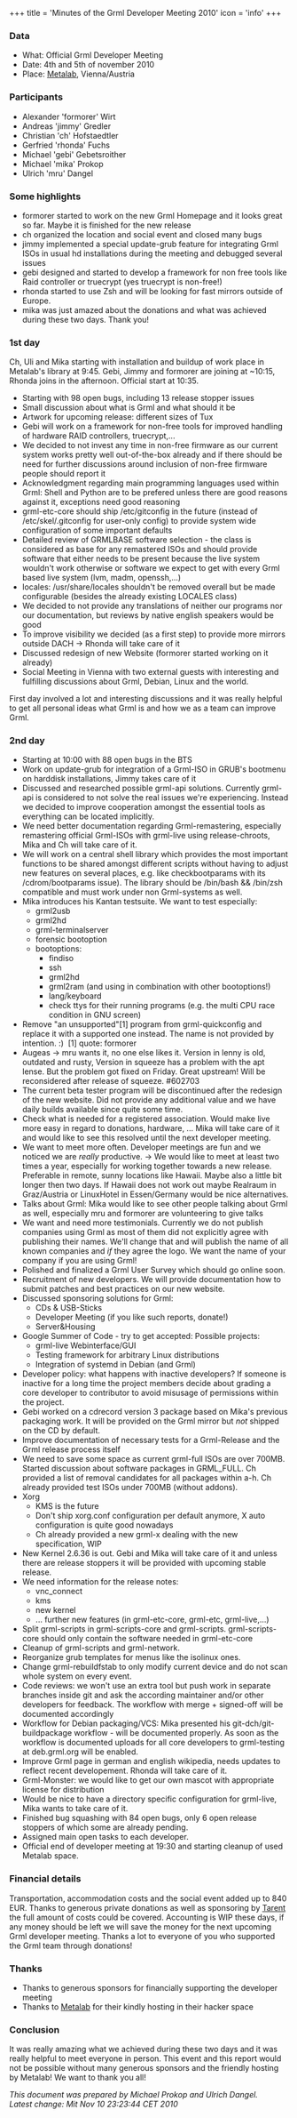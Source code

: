 +++
title = 'Minutes of the Grml Developer Meeting 2010'
icon = 'info'
+++

<h3>Data</h3>

<ul>
    <li>What: Official Grml Developer Meeting</li>
    <li>Date: 4th and 5th of november 2010</li>
    <li>Place: <a href="http://metalab.at/">Metalab</a>, Vienna/Austria</li>
</ul>

<h3>Participants</h3>

<ul>
<li>Alexander 'formorer' Wirt</li>
<li>Andreas 'jimmy' Gredler</li>
<li>Christian 'ch' Hofstaedtler</li>
<li>Gerfried 'rhonda' Fuchs</li>
<li>Michael 'gebi' Gebetsroither</li>
<li>Michael 'mika' Prokop</li>
<li>Ulrich 'mru' Dangel</li>
</ul>

<h3>Some highlights</h3>

<ul>
    <li>formorer started to work on the new Grml Homepage and it looks great so far. Maybe it is finished for the new release</li>
    <li>ch organized the location and social event and closed many bugs</li>
    <li>jimmy implemented a special update-grub feature for integrating Grml ISOs in usual hd installations during the meeting and debugged several issues</li>
    <li>gebi designed and started to develop a framework for non free tools like Raid controller or truecrypt (yes truecrypt is non-free!)</li>
    <li>rhonda started to use Zsh and will be looking for fast mirrors outside of Europe.</li>
    <li>mika was just amazed about the donations and what was achieved during these two days. Thank you!</li>
</ul>

<h3>1st day</h3>

<p>Ch, Uli and Mika starting with installation and buildup of work place in Metalab's library at 9:45.
Gebi, Jimmy and formorer are joining at ~10:15, Rhonda joins in the afternoon. Official start at 10:35.</p>

<ul>
    <li>Starting with 98 open bugs, including 13 release stopper issues</li>
    <li>Small discussion about what is Grml and what should it be</li>
    <li>Artwork for upcoming release: different sizes of Tux</li>
    <li>Gebi will work on a framework for non-free tools for improved handling of hardware RAID controllers, truecrypt,...</li>
    <li>We decided to not invest any time in non-free firmware as our current system works pretty well out-of-the-box already and if there should be need for further discussions around inclusion of non-free firmware people should report it</li>
    <li>Acknowledgment regarding main programming languages used within Grml: Shell and Python are to be prefered unless there are good reasons against it, exceptions need good reasoning</li>
    <li>grml-etc-core should ship /etc/gitconfig in the future (instead of /etc/skel/.gitconfig for user-only config) to provide system wide configuration of some important defaults</li>
    <li>Detailed review of GRMLBASE software selection - the class is considered as base for any remastered ISOs and should provide software that either needs to be present because the live system wouldn't work otherwise or software we expect to get with every Grml based live system (lvm, madm, openssh,...)</li>
    <li>locales: /usr/share/locales shouldn't be removed overall but be made configurable (besides the already existing LOCALES class)&nbsp;</li>
    <li>We decided to not provide any translations of neither our programs nor our documentation, but reviews by native english speakers would be good</li>
    <li>To improve visibility we decided (as a first step) to provide more mirrors outside DACH -&gt; Rhonda will take care of it</li>
    <li>Discussed redesign of new Website (formorer started working on it already)</li>
    <li>Social Meeting in Vienna with two external guests with interesting and fulfilling discussions about Grml, Debian, Linux and the world.</li>
</ul>

<p>First day involved a lot and interesting discussions and it was really helpful to get all personal
ideas what Grml is and how we as a team can improve Grml.</p>

<h3>2nd day</h3>

<ul>
<li>Starting at 10:00 with 88 open bugs in the BTS</li>
<li>Work on update-grub for integration of a Grml-ISO in GRUB's bootmenu on harddisk installations, Jimmy takes care of it</li>
<li>Discussed and researched possible grml-api solutions. Currently grml-api is considered to not solve the real issues we're experiencing. Instead we decided to improve cooperation amongst the essential tools as everything can be located implicitly.</li>
<li>We need better documentation regarding Grml-remastering, especially remastering official Grml-ISOs with grml-live using release-chroots, Mika and Ch will take care of it.</li>
<li>We will work on a central shell library which provides the most important functions to be shared amongst different scripts without having to adjust new features on several places, e.g. like checkbootparams with its /cdrom/bootparams issue). The library should be /bin/bash &amp;&amp; /bin/zsh compatible and must work under non Grml-systems as well.</li>
<li>Mika introduces his Kantan testsuite. We want to test especially:
<ul>
    <li>grml2usb</li>
    <li>grml2hd</li>
    <li>grml-terminalserver</li>
    <li>forensic bootoption</li>
    <li>bootoptions:
    <ul>
        <li>findiso</li>
        <li>ssh</li>
        <li>grml2hd</li>
        <li>grml2ram (and using in combination with other bootoptions!)</li>
        <li>lang/keyboard</li>
        <li>check ttys for their running programs (e.g. the multi CPU race condition in GNU screen)</li>
    </ul>
    </li>
</ul>
</li>

<li>Remove "an unsupported"[1] program from grml-quickconfig and replace it with a supported one instead. The name is not provided by intention. :)&nbsp; [1] quote: formorer</li>
<li>Augeas -&gt; mru wants it, no one else likes it. Version in lenny is old, outdated and rusty, Version in squeeze has a problem with the apt lense. But the problem got fixed on Friday. Great upstream! Will be reconsidered after release of squeeze. #602703</li>
<li>The current beta tester program will be discontinued after the redesign of the new website. Did not provide any additional value and we have daily builds available since quite some time.</li>
<li>Check what is needed for a registered association. Would make live more easy in regard to donations, hardware, ... Mika will take care of it and would like to see this resolved until the next developer meeting.</li>
<li>We want to meet more often. Developer meetings are fun and we noticed we are <i>really</i> productive. -&gt; We would like to meet at least two times a year, especially for working together towards a new release. Preferable in remote, sunny locations like Hawaii. Maybe also a little bit longer then two days. If Hawaii does not work out maybe Realraum in Graz/Austria or LinuxHotel in Essen/Germany would be nice alternatives.</li>
<li>Talks about Grml: Mika would like to see other people talking about Grml as well, especially mru and formorer are volunteering to give talks</li>
<li>We want and need more testimonials. Currently we do not publish companies using Grml as most of them did not explicitly agree with publishing their names. We'll change that and will publish the name of all known companies and <i>if</i> they agree the logo. We want the name of your company if you are using Grml!</li>
<li>Polished and finalized a Grml User Survey which should go online soon.</li>
<li>Recruitment of new developers. We will provide documentation how to submit patches and best practices on our new website.</li>
<li>Discussed sponsoring solutions for Grml:
<ul>
  <li>CDs &amp; USB-Sticks</li>
  <li>Developer Meeting (if you like such reports, donate!)</li>
  <li>Server&amp;Housing</li>
  </ul>
  </li>
  <li>Google Summer of Code - try to get accepted: Possible projects:<ul><li>grml-live Webinterface/GUI</li>
  <li>Testing framework for arbitrary Linux distributions</li>
  <li>Integration of systemd in Debian (and Grml)</li>
</ul>
</li>
<li>Developer policy: what happens with inactive developers? If someone is inactive for a long time the project members decide about grading a core developer to contributor to avoid misusage of permissions within the project.</li>
<li>Gebi worked on a cdrecord version 3 package based on Mika's previous packaging work. It will be provided on the Grml mirror but <i>not</i> shipped on the CD by default.</li>
<li>Improve documentation of necessary tests for a Grml-Release and the Grml release process itself</li>
<li>We need to save some space as current grml-full ISOs are over 700MB. Started discussion about software packages in GRML_FULL. Ch provided a list of removal candidates for all packages within a-h. Ch already provided test ISOs under 700MB (without addons).</li>
<li>Xorg
<ul>
  <li>KMS is the future</li>
  <li>Don't ship xorg.conf configuration per default anymore, X auto configuration is quite good nowadays</li>
  <li>Ch already provided a new grml-x dealing with the new specification, WIP</li>
</ul>
</li>
<li>New Kernel 2.6.36 is out. Gebi and Mika will take care of it and unless there are release stoppers it will be provided with upcoming stable release.</li>
<li>We need information for the release notes:
<ul>
  <li>vnc_connect</li>
  <li>kms</li>
  <li>new kernel</li>
  <li>... further new features (in grml-etc-core, grml-etc, grml-live,...)</li>
</ul>
</li>
<li>Split grml-scripts in grml-scripts-core and grml-scripts. grml-scripts-core should only contain the software needed in grml-etc-core</li>
<li>Cleanup of grml-scripts and grml-network.</li>
<li>Reorganize grub templates for menus like the isolinux ones.</li>
<li>Change grml-rebuildfstab to only modify current device and do not scan whole system on every event.</li>
<li>Code reviews: we won't use an extra tool but push work in separate branches inside git and ask the according maintainer and/or other developers for feedback. The workflow with merge + signed-off will be documented accordingly</li>
<li>Workflow for Debian packaging/VCS: Mika presented his git-dch/git-buildpackage workflow - will be documented properly. As soon as the workflow is documented uploads for all core developers to grml-testing at deb.grml.org will be enabled.</li>
<li>Improve Grml page in german and english wikipedia, needs updates to reflect recent developement. Rhonda will take care of it.</li>
<li>Grml-Monster: we would like to get our own mascot with appropriate license for distribution</li>
<li>Would be nice to have a directory specific configuration for grml-live, Mika wants to take care of it.</li>
<li>Finished bug squashing with 84 open bugs, only 6 open release stoppers of which some are already pending.</li>
<li>Assigned main open tasks to each developer.</li>
<li>Official end of developer meeting at 19:30 and starting cleanup of used Metalab space.</li>
</ul>

<h3>Financial details</h3>

<p>Transportation, accommodation costs and the social event added up to 840 EUR. Thanks to generous private
donations as well as sponsoring by <a href="http://www.tarent.de/">Tarent</a> the full amount of
costs could be covered. Accounting is WIP these days, if any money should be left we will save the money for the
next upcoming Grml developer meeting. Thanks a lot to everyone of you who supported the Grml team through
donations!</p>

<h3>Thanks</h3>

<ul>
    <li>Thanks to generous sponsors for financially supporting the developer meeting</li>
    <li>Thanks to <a href="http://metalab.at/">Metalab</a> for their kindly hosting in their hacker space</li>
</ul>

<h3>Conclusion</h3>

<p>It was really amazing what we achieved during these two days and it was really helpful to meet
everyone in person. This event and this report would not be possible without many generous sponsors and the
friendly hosting by Metalab! We want to thank you all!</p>

<em>This document was prepared by Michael Prokop and Ulrich Dangel.<br />
Latest change: Mit Nov 10 23:23:44 CET 2010
</em>
